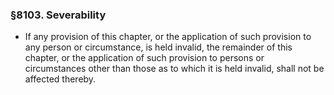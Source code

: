 ### §8103. Severability
* If any provision of this chapter, or the application of such provision to any person or circumstance, is held invalid, the remainder of this chapter, or the application of such provision to persons or circumstances other than those as to which it is held invalid, shall not be affected thereby.